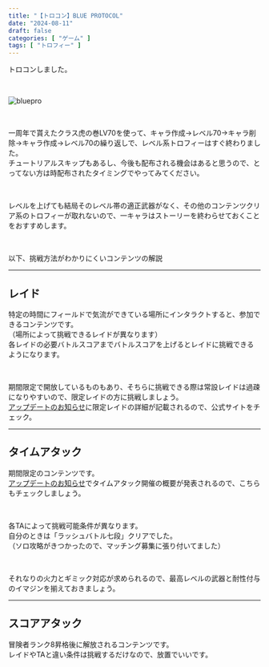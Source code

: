 ```yaml
---
title: "【トロコン】BLUE PROTOCOL"
date: "2024-08-11"
draft: false
categories: [ "ゲーム" ]
tags: [ "トロフィー" ] 
---
```


トロコンしました。  

<br />

![bluepro](/images/games/bluepro_trocon.jpg)

<br />

一周年で貰えたクラス虎の巻LV70を使って、キャラ作成->レベル70->キャラ削除->キャラ作成->レベル70の繰り返しで、レベル系トロフィーはすぐ終わりました。  
チュートリアルスキップもあるし、今後も配布される機会はあると思うので、とってない方は時配布されたタイミングでやってみてください。

<br />

レベルを上げても結局そのレベル帯の適正武器がなく、その他のコンテンツクリア系のトロフィーが取れないので、一キャラはストーリーを終わらせておくことをおすすめします。

<br />

以下、挑戦方法がわかりにくいコンテンツの解説

---
## レイド
特定の時間にフィールドで気流ができている場所にインタラクトすると、参加できるコンテンツです。  
（場所によって挑戦できるレイドが異なります）  
各レイドの必要バトルスコアまでバトルスコアを上げるとレイドに挑戦できるようになります。

<br />

期間限定で開放しているものもあり、そちらに挑戦できる際は常設レイドは過疎になりやすいので、限定レイドの方に挑戦しましょう。  
[アップデートのお知らせ](https://blue-protocol.com/news/?category=update)に限定レイドの詳細が記載されるので、公式サイトをチェック。

---
## タイムアタック
期間限定のコンテンツです。  
[アップデートのお知らせ](https://blue-protocol.com/news/?category=update)でタイムアタック開催の概要が発表されるので、こちらもチェックしましょう。

<br />

各TAによって挑戦可能条件が異なります。  
自分のときは「ラッシュバトル七段」クリアでした。  
（ソロ攻略がきつかったので、マッチング募集に張り付いてました）

<br />

それなりの火力とギミック対応が求められるので、最高レベルの武器と耐性付与のイマジンを揃えておきましょう。

---
## スコアアタック
冒険者ランク8昇格後に解放されるコンテンツです。  
レイドやTAと違い条件は挑戦するだけなので、放置でいいです。